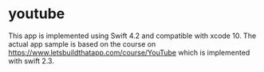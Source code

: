 # youtube
This app is implemented using Swift 4.2 and compatible with xcode 10. The actual app sample is based on the course on https://www.letsbuildthatapp.com/course/YouTube which is implemented with swift 2.3.
